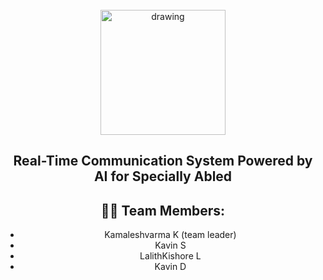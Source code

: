<br>
<div align="center">
<img src="https://upload.wikimedia.org/wikipedia/commons/5/51/IBM_logo.svg"  align="center" alt="drawing" width="200" />
  <h2 align="center"> Real-Time Communication System Powered by AI for Specially Abled <br></h2>

  
  
## :woman_technologist: Team Members:
  
  - Kamaleshvarma K (team leader)
  - Kavin S
  - LalithKishore L
  - Kavin D
  
  
